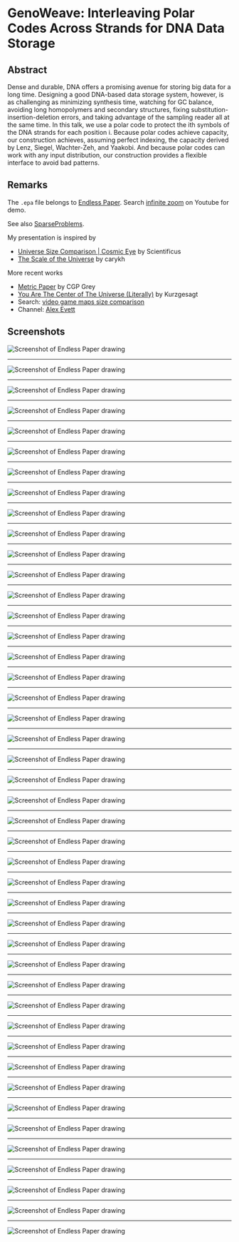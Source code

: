 # GenoWeave: Interleaving Polar Codes Across Strands for DNA Data Storage

## Abstract

Dense and durable, DNA offers a promising avenue for storing big data
for a long time. Designing a good DNA-based data storage system,
however, is as challenging as minimizing synthesis time, watching for GC
balance, avoiding long homopolymers and secondary structures, fixing
substitution-insertion-deletion errors, and taking advantage of the
sampling reader all at the same time. In this talk, we use a polar code
to protect the ith symbols of the DNA strands for each position i.
Because polar codes achieve capacity, our construction achieves,
assuming perfect indexing, the capacity derived by Lenz, Siegel,
Wachter-Zeh, and Yaakobi. And because polar codes can work with any
input distribution, our construction provides a flexible interface to
avoid bad patterns.

## Remarks

The `.epa` file belongs to [Endless Paper](https://endlesspaper.app).
Search [infinite zoom](https://www.youtube.com/results?search_query=infinite+zoom)
on Youtube for demo.

See also [SparseProblems](https://github.com/Symbol1/SparseProblems).

My presentation is inspired by
* [Universe Size Comparison | Cosmic Eye](https://www.youtube.com/watch?v=8Are9dDbW24) by Scientificus
* [The Scale of the Universe](https://www.youtube.com/watch?v=uaGEjrADGPA) by carykh

More recent works
* [Metric Paper](https://www.youtube.com/watch?v=pUF5esTscZI) by CGP Grey
* [You Are The Center of The Universe (Literally)](https://www.youtube.com/watch?v=Z_1Q0XB4X0Y) by Kurzgesagt
* Search: [video game maps size comparison](https://www.youtube.com/results?search_query=video+game+maps+size+comparison)
* Channel: [Alex Evett](https://www.youtube.com/@AlexEvett55/videos)

## Screenshots

![Screenshot of Endless Paper drawing](png/gw-1.png)

---

![Screenshot of Endless Paper drawing](png/gw-2.png)

---

![Screenshot of Endless Paper drawing](png/gw-3a.png)

---

![Screenshot of Endless Paper drawing](png/gw-3b.png)

---

![Screenshot of Endless Paper drawing](png/gw-3c.png)

---

![Screenshot of Endless Paper drawing](png/gw-3d.png)

---

![Screenshot of Endless Paper drawing](png/gw-3e.png)

---

![Screenshot of Endless Paper drawing](png/gw-3f.png)

---

![Screenshot of Endless Paper drawing](png/gw-3g.png)

---

![Screenshot of Endless Paper drawing](png/gw-3h.png)

---

![Screenshot of Endless Paper drawing](png/gw-3i.png)

---

![Screenshot of Endless Paper drawing](png/gw-4a.png)

---

![Screenshot of Endless Paper drawing](png/gw-4b.png)

---

![Screenshot of Endless Paper drawing](png/gw-5a.png)

---

![Screenshot of Endless Paper drawing](png/gw-5b.png)

---

![Screenshot of Endless Paper drawing](png/gw-5c.png)

---

![Screenshot of Endless Paper drawing](png/gw-5d1.png)

---

![Screenshot of Endless Paper drawing](png/gw-5d2.png)

---

![Screenshot of Endless Paper drawing](png/gw-5d3.png)

---

![Screenshot of Endless Paper drawing](png/gw-5d4.png)

---

![Screenshot of Endless Paper drawing](png/gw-5e1.png)

---

![Screenshot of Endless Paper drawing](png/gw-5e2.png)

---

![Screenshot of Endless Paper drawing](png/gw-5e3.png)

---

![Screenshot of Endless Paper drawing](png/gw-5e4.png)

---

![Screenshot of Endless Paper drawing](png/gw-6a.png)

---

![Screenshot of Endless Paper drawing](png/gw-6b.png)

---

![Screenshot of Endless Paper drawing](png/gw-6c1.png)

---

![Screenshot of Endless Paper drawing](png/gw-6c2.png)

---

![Screenshot of Endless Paper drawing](png/gw-6c3.png)

---

![Screenshot of Endless Paper drawing](png/gw-6d1.png)

---

![Screenshot of Endless Paper drawing](png/gw-6d2.png)

---

![Screenshot of Endless Paper drawing](png/gw-6d3.png)

---

![Screenshot of Endless Paper drawing](png/gw-6d4.png)

---

![Screenshot of Endless Paper drawing](png/gw-6e1.png)

---

![Screenshot of Endless Paper drawing](png/gw-6e2.png)

---

![Screenshot of Endless Paper drawing](png/gw-6e3.png)

---

![Screenshot of Endless Paper drawing](png/gw-6e4.png)

---

![Screenshot of Endless Paper drawing](png/gw-6e5.png)

---

![Screenshot of Endless Paper drawing](png/gw-7a.png)

---

![Screenshot of Endless Paper drawing](png/gw-7b.png)

---

![Screenshot of Endless Paper drawing](png/gw-7c.png)

---

![Screenshot of Endless Paper drawing](png/gw-7d.png)

---

![Screenshot of Endless Paper drawing](png/gw-7e.png)

---

![Screenshot of Endless Paper drawing](png/gw-7f.png)
